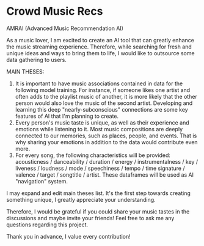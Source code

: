 # Crowd Music Recs
AMRAI (Advanced Music Recommendation AI)
 
 
As a music lover, I am excited to create an AI tool that can greatly enhance the music streaming experience. 
Therefore, while searching for fresh and unique ideas and ways to bring them to life, I would like to outsource some data gathering to users.


MAIN THESES:
1. It is important to have music associations contained in data for the following model training. For instance, if someone likes one artist and often adds to the playlist music of another, it is more likely that the other person would also love the music of the second artist. Developing and learning this deep "nearly-subconscious" connections are some key features of AI that I'm planning to create.
2. Every person's music taste is unique, as well as their experience and emotions while listening to it. Most music compositions are deeply connected to our memories, such as places, people, and events. That is why sharing your emotions in addition to the data would contribute even more.
3.	For every song, the following characteristics will be provided: acousticness / danceability / duration / energy /	instrumentalness /	key /	liveness /	loudness /	mode /	speechiness /	tempo / time signature /	valence /	target /	songtitle /	artist. These dataframes will be used as AI "navigation" system.


I may expand and edit main theses list. It's the first step towards creating something unique, I greatly appreciate your understanding.


Therefore, I would be grateful if you could share your music tastes in the discussions and maybe invite your friends! Feel free to ask me any questions regarding this project.


Thank you in advance, I value every contribution!

